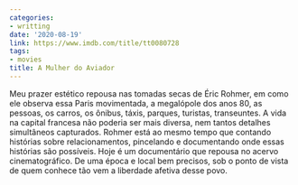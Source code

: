 ```yaml
---
categories:
- writting
date: '2020-08-19'
link: https://www.imdb.com/title/tt0080728
tags:
- movies
title: A Mulher do Aviador
---
```


Meu prazer estético repousa nas tomadas secas de Éric Rohmer, em como ele observa essa Paris movimentada, a megalópole dos anos 80, as pessoas, os carros, os ônibus, táxis, parques, turistas, transeuntes. A vida na capital francesa não poderia ser mais diversa, nem tantos detalhes simultâneos capturados. Rohmer está ao mesmo tempo que contando histórias sobre relacionamentos, pincelando e documentando onde essas histórias são possíveis. Hoje é um documentário que repousa no acervo cinematográfico. De uma época e local bem precisos, sob o ponto de vista de quem conhece tão vem a liberdade afetiva desse povo.


